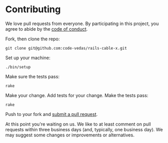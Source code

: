 # Contributing

We love pull requests from everyone. By participating in this project, you
agree to abide by the [code of conduct].

[code of conduct]: https://github.com/code-vedas/rails-cable-x/blob/master/CODE_OF_CONDUCT.md

Fork, then clone the repo:

    git clone git@github.com:code-vedas/rails-cable-x.git

Set up your machine:

    ./bin/setup

Make sure the tests pass:

    rake

Make your change. Add tests for your change. Make the tests pass:

    rake

Push to your fork and [submit a pull request][pr].

[pr]: https://github.com/code-vedas/rails-cable-x/compare/

At this point you're waiting on us. We like to at least comment on pull requests
within three business days (and, typically, one business day). We may suggest
some changes or improvements or alternatives.
